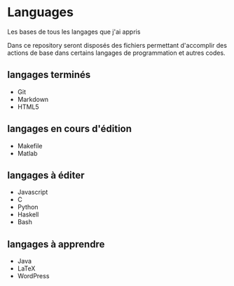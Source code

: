 # Languages
Les bases de tous les langages que j'ai appris

Dans ce repository seront disposés des fichiers permettant d'accomplir des actions de base dans certains langages de programmation et autres codes.

## langages terminés

* Git
* Markdown
* HTML5

##  langages en cours d'édition 

* Makefile
* Matlab

## langages à éditer

* Javascript
* C
* Python
* Haskell
* Bash

## langages à apprendre

* Java
* LaTeX
* WordPress
